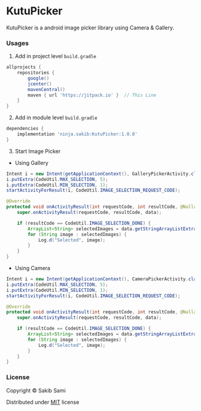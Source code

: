 # KutuPicker
KutuPicker is a android image picker library using Camera & Gallery.

### Usages

1. Add in project level `build.gradle`

```groovy
allprojects {
    repositories {
        google()
        jcenter()
        mavenCentral()
        maven { url 'https://jitpack.io' }  // This Line
    }
}
```

2. Add in module level `build.gradle`

```groovy
dependencies {
	implementation 'ninja.sakib:KutuPicker:1.0.0'
}
```

3. Start Image Picker

* Using Gallery
```java
Intent i = new Intent(getApplicationContext(), GalleryPickerActivity.class);
i.putExtra(CodeUtil.MAX_SELECTION, 5);
i.putExtra(CodeUtil.MIN_SELECTION, 1);
startActivityForResult(i, CodeUtil.IMAGE_SELECTION_REQUEST_CODE);
```

```java
@Override
protected void onActivityResult(int requestCode, int resultCode, @Nullable Intent data) {
    super.onActivityResult(requestCode, resultCode, data);

    if (resultCode == CodeUtil.IMAGE_SELECTION_DONE) {
        ArrayList<String> selectedImages = data.getStringArrayListExtra(CodeUtil.SELECTED_IMAGES_KEY);
        for (String image : selectedImages) {
            Log.d("Selected", image);
        }
    }
}
```

* Using Camera
```java
Intent i = new Intent(getApplicationContext(), CameraPickerActivity.class);
i.putExtra(CodeUtil.MAX_SELECTION, 5);
i.putExtra(CodeUtil.MIN_SELECTION, 1);
startActivityForResult(i, CodeUtil.IMAGE_SELECTION_REQUEST_CODE);
```

```java
@Override
protected void onActivityResult(int requestCode, int resultCode, @Nullable Intent data) {
    super.onActivityResult(requestCode, resultCode, data);

    if (resultCode == CodeUtil.IMAGE_SELECTION_DONE) {
        ArrayList<String> selectedImages = data.getStringArrayListExtra(CodeUtil.SELECTED_IMAGES_KEY);
        for (String image : selectedImages) {
            Log.d("Selected", image);
        }
    }
}
```

### License
Copyright &copy;  Sakib Sami

Distributed under [MIT](https://github.com/s4kibs4mi/KutuPicker/blob/master/LICENSE) license
